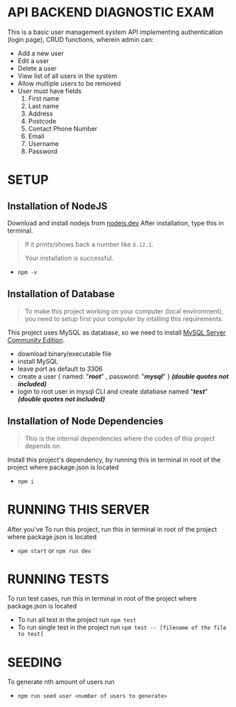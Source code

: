 # API BACKEND DIAGNOSTIC EXAM

This is a basic user management system API implementing authentication (login page), CRUD functions, wherein admin can:

- Add a new user
- Edit a user
- Delete a user
- View list of all users in the system
- Allow multiple users to be removed
- User must have fields
  1. First name
  2. Last name
  3. Address
  4. Postcode
  5. Contact Phone Number
  6. Email
  7. Username
  8. Password

# SETUP

## Installation of NodeJS

Download and install nodejs from [nodejs.dev](https://nodejs.dev/download)
After installation, type this in terminal.

> If it prints/shows back a number like `8.12.1`.
>
> Your installation is successful.

- `npm -v`

## Installation of Database

> To make this project working on your computer (local environment), you need to setup first your computer by intalling this requirements.

This project uses MySQL as database, so we need to install [MySQL Server Community Edition](https://dev.mysql.com/downloads/installer/).

- download binary/executable file
- install MySQL
- leave port as default to 3306
- create a user { named: "**_root_**" , password: "**_mysql_**" } **_(double quotes not included)_**
- login to root user in mysql CLI and create database named "**_test_**" **_(double quotes not included)_**

## Installation of Node Dependencies

> This is the internal dependencies where the codes of this project depends on.

Install this project's dependency, by running this in terminal in root of the project where package.json is located

- `npm i`

# RUNNING THIS SERVER

After you've
To run this project, run this in terminal in root of the project where package.json is located

- `npm start` or `npm run dev`

# RUNNING TESTS

To run test cases, run this in terminal in root of the project where package.json is located

- To run all test in the project run `npm test`
- To run single test in the project run `npm test -- [filename of the file to test]`

# SEEDING

To generate nth amount of users run

- `npm run seed user <number of users to generate>`
